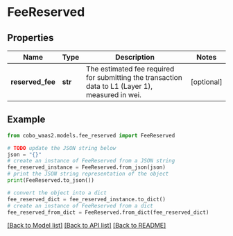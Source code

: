 # FeeReserved


## Properties

Name | Type | Description | Notes
------------ | ------------- | ------------- | -------------
**reserved_fee** | **str** | The estimated fee required for submitting the transaction data to L1 (Layer 1), measured in wei. | [optional] 

## Example

```python
from cobo_waas2.models.fee_reserved import FeeReserved

# TODO update the JSON string below
json = "{}"
# create an instance of FeeReserved from a JSON string
fee_reserved_instance = FeeReserved.from_json(json)
# print the JSON string representation of the object
print(FeeReserved.to_json())

# convert the object into a dict
fee_reserved_dict = fee_reserved_instance.to_dict()
# create an instance of FeeReserved from a dict
fee_reserved_from_dict = FeeReserved.from_dict(fee_reserved_dict)
```
[[Back to Model list]](../README.md#documentation-for-models) [[Back to API list]](../README.md#documentation-for-api-endpoints) [[Back to README]](../README.md)


